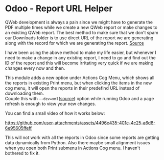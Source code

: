 # Odoo - Report URL Helper

QWeb development is always a pain since we might have to generate the PDF multiple times while we create a new QWeb report
or make changes to an existing QWeb report. The best method to make sure that we don't spam our Downloads folder is to use
direct URL of the report we are generating along with the record for which we are generating the report. [Source](https://www.odoo.com/documentation/17.0/developer/reference/backend/reports.html#reports-are-web-pages)

I have been using the above method to make my life easier, but whenever I need to make a change in any existing report, I
need to go and find out the ID of the report and this will become irritating very quick if we are making changes every now
and then.

This module adds a new option under Actions Cog Menu, which shows all the reports in existing Print menu, but when clicking
the items in the new cog menu, it will open the reports in their predefind URL instead of downloading them.<br/> Couple this with 
`--dev=xml`([source](https://www.odoo.com/documentation/17.0/developer/reference/cli.html#developer-features)) option while running Odoo and a page refresh is enough to view your new changes.

You can find a small video of how it works below:



https://github.com/user-attachments/assets/4496e435-401c-4c25-a6d8-6e95605ffeff


This will not work with all the reports in Odoo since some reports are getting data dynamically from Python.
Also there maybe small alignment issues when you open both Print submenu in Actions Cog menu. I haven't bothered to fix it.
